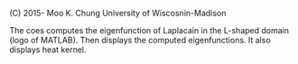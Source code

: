 (C) 2015- Moo K. Chung
University of Wiscosnin-Madison

The coes computes the eigenfunction of Laplacain in the L-shaped domain (logo of MATLAB). 
Then displays the computed eigenfunctions. It also displays heat kernel.
